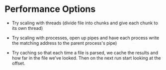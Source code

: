 # Performance Options

* Try scaling with threads (divide file into chunks and give each chunk to
  its own thread)

* Try scaling with processes, open up pipes and have each process write
  the matching address to the parent process's pipe)

* Try caching so that each time a file is parsed, we cache the results and
  how far in the file we've looked.  Then on the next run start looking at
  the offset.
